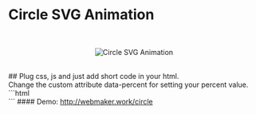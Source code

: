 ﻿# Circle SVG Animation
<br>
<p align="center">
	<img src="http://webmaker.work/circle/circle.png" alt="Circle SVG Animation">
</p>
<br>
## Plug css, js and just add short code in your html.
<br>
Change the custom attribute data-percent for setting your percent value.
<br>
```html
<div class="circle-box" data-percent="58"></div>
```
#### Demo:
<a href="http://webmaker.work/circle" target="_blank">http://webmaker.work/circle</a>